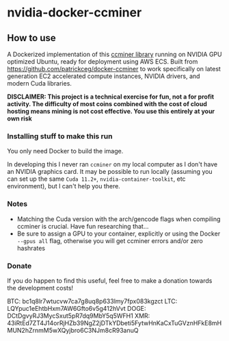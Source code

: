 # nvidia-docker-ccminer

## How to use

A Dockerized implementation of this [ccminer library](https://github.com/tpruvot/ccminer) running on NVIDIA GPU optimized Ubuntu, ready for deployment using AWS ECS. Built from https://github.com/patrickceg/docker-ccminer to work specifically on latest generation EC2 accelerated compute instances, NVIDIA drivers, and modern Cuda libraries.

**DISCLAIMER: This project is a technical exercise for fun, not a for profit activity. The difficulty of most coins combined with the cost of cloud hosting means mining is not cost effective. You use this entirely at your own risk**

### Installing stuff to make this run

You only need Docker to build the image.

In developing this I never ran `ccminer` on my local computer as I don't have an NVIDIA graphics card. It may be possible to run locally (assuming you can set up the same `Cuda 11.2+`, `nvidia-container-toolkit`, etc environment), but I can't help you there.

### Notes

- Matching the Cuda version with the arch/gencode flags when compiling ccminer is crucial. Have fun researching that...
- Be sure to assign a GPU to your container, explicitly or using the Docker `--gpus all` flag, otherwise you will get ccminer errors and/or zero hashrates

### Donate

If you do happen to find this useful, feel free to make a donation towards the development costs!

BTC: bc1q8lr7wtucvw7ca7g8uq8p633lmy7fpx083kgzct
LTC: LQYpuc1eEhtbHxm7AW6Gfto6v5g412hVvt
DOGE: DCtDgvyRJ3MycSxut5pR7dq9MbY5q5WFH1
XMR: 43iRtEd7ZT4J14orRjHZb39NgZ2jDTkYDbeti5FytwHnKaCxTuGVznHFkE8mHMUN2hZrnmM5wXQyjbro6C3NJm8cR93anuQ

